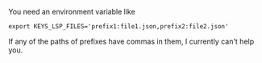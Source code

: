 You need an environment variable like

```
export KEYS_LSP_FILES='prefix1:file1.json,prefix2:file2.json'
```

If any of the paths of prefixes have commas in them, I currently can't help you.
